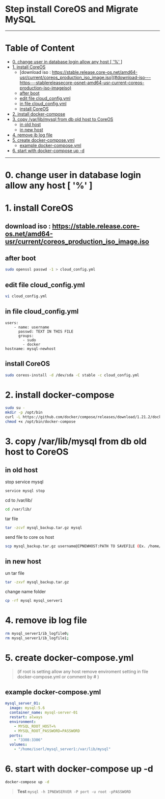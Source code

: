 Step install CoreOS and Migrate MySQL
====
----
Table of Content
================
- [0. change user in database login allow any host [ '%' ]](#0-change-user-in-database-login-allow-any-host--------)
- [1. install CoreOS](#1-install-coreos)
  * [download iso : https://stable.release.core-os.net/amd64-usr/current/coreos_production_iso_image.iso](#download-iso---https---stablereleasecore-osnet-amd64-usr-current-coreos-production-iso-imageiso)
  * [after boot](#after-boot)
  * [edit file cloud_config.yml](#edit-file-cloud-configyml)
  * [in file cloud_config.yml](#in-file-cloud-configyml)
  * [install CoreOS](#install-coreos)
- [2. install docker-compose](#2-install-docker-compose)
- [3. copy /var/lib/mysql from db old host to CoreOS](#3-copy--var-lib-mysql-from-db-old-host-to-coreos)
  * [in old host](#in-old-host)
  * [in new host](#in-new-host)
- [4. remove ib log file](#4-remove-ib-log-file)
- [5. create docker-compose.yml](#5-create-docker-composeyml)
  * [example docker-compose.yml](#example-docker-composeyml)
- [6. start with docker-compose up -d](#6-start-with-docker-compose-up--d)
----
# 0. change user in database login allow any host [ '%' ]
# 1. install CoreOS
## download iso : https://stable.release.core-os.net/amd64-usr/current/coreos_production_iso_image.iso
## after boot
```sh
sudo openssl passwd -1 > cloud_config.yml
```
## edit file cloud_config.yml
```sh
vi cloud_config.yml
```
## in file cloud_config.yml
```vi
users:
    - name: username
      passwd: TEXT IN THIS FILE
      groups:
        - sudo 
        - docker
hostname: mysql-newhost
```
## install CoreOS
```sh
sudo coreos-install -d /dev/sda -C stable -c cloud_config.yml
```
# 2. install docker-compose     
```sh
sudo su -
mkdir -p /opt/bin
curl -L https://github.com/docker/compose/releases/download/1.21.2/docker-compose-`uname -s`-`uname -m`  > /opt/bin/docker-compose
chmod +x /opt/bin/docker-compose
```
# 3. copy /var/lib/mysql from db old host to CoreOS
## in old host
stop service mysql
```sh
service mysql stop
```
cd to /var/lib/
```sh
cd /var/lib/
```
tar file
```sh
tar -zcvf mysql_backup.tar.gz mysql
```
send file to core os host
```sh
scp mysql_backup.tar.gz username@IPNEWHOST:PATH TO SAVEFILE (Ex. /home/username/)
```
## in new host
un tar file
```sh
tar -zxvf mysql_backup.tar.gz
```
change name folder
```sh
cp -rf mysql mysql_server1
```
# 4. remove ib log file
```sh
rm mysql_server1/ib_logfile0;
rm mysql_server1/ib_logfile1;
```
# 5. create docker-compose.yml
> (if root is setting allow any host remove enviroment setting in file docker-compose.yml or comment by # )
## example docker-compose.yml
```yaml
mysql_server_01:
  image: mysql:5.6
  container_name: mysql-server-01
  restart: always
  environment:
    - MYSQL_ROOT_HOST=%
    - MYSQL_ROOT_PASSWORD=PASSWORD
  ports:
    - "3308:3306"
  volumes:
    - "/home/iserl/mysql_server1:/var/lib/mysql"
```
# 6. start with docker-compose up -d
```sh
docker-compose up -d
```

> **Test** ` mysql -h IPNEWSERVER -P port -u root -pPASSWORD `
